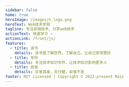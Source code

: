 ```yaml
---
sidebar: false
home: true
heroImage: /images/n_logo.png
heroText: Web技术学苑
tagline: 专注前端技术，分享web技术
actionText: 快速学习 →
actionLink: /front/js/
features:
  - title: 读书
    details: 读书是了解世界，了解自己，让自己变得更好
  - title: 写作
    details: 专注技术知识写作，让技术知识影响更多人
  - title: 自省
    details: 日省其身，天行健，自强不息
footer: MIT Licensed | Copyright © 2022-present Maic
---
```

